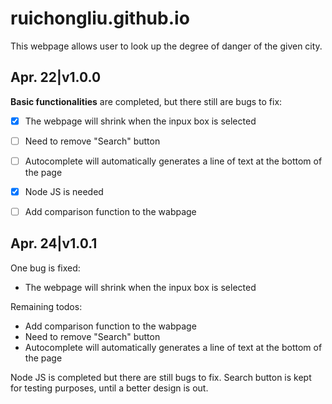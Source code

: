 # ruichongliu.github.io
This webpage allows user to look up the degree of danger of the given city.


Apr. 22|v1.0.0
-------------
**Basic functionalities** are completed, but there still are bugs to fix:
 - [x] The webpage will shrink when the inpux box is selected
 - [ ] Need to remove "Search" button
 - [ ] Autocomplete will automatically generates a line of text at the bottom of the page
 - [x] Node JS is needed
 - [ ] Add comparison function to the wabpage


Apr. 24|v1.0.1
-------------
One bug is fixed:
 - The webpage will shrink when the inpux box is selected
 
Remaining todos:
  - Add comparison function to the wabpage
  - Need to remove "Search" button
  - Autocomplete will automatically generates a line of text at the bottom of the page

Node JS is completed but there are still bugs to fix. Search button is kept for testing purposes, until a better design is out.
